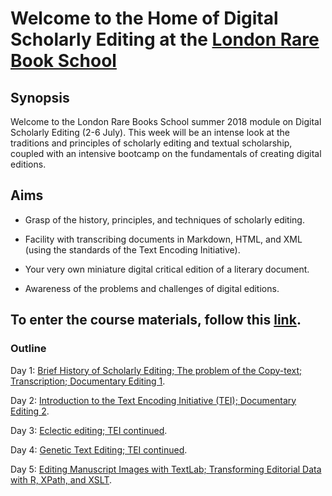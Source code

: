 # Welcome to the Home of Digital Scholarly Editing at the [London Rare Book School](https://www.ies.sas.ac.uk/study-training/study-weeks/london-rare-books-school)

## Synopsis

Welcome to the London Rare Books School summer 2018 module on Digital Scholarly Editing (2-6 July). This week will be an intense look at the traditions and principles of scholarly editing and textual scholarship, coupled with an intensive bootcamp on the fundamentals of creating digital editions.

## Aims

* Grasp of the history, principles, and techniques of scholarly editing.

* Facility with transcribing documents in Markdown, HTML, and XML (using the standards of the Text Encoding Initiative).

* Your very own miniature digital critical edition of a literary document.

* Awareness of the problems and challenges of digital editions.

## To enter the course materials, follow this [link](https://github.com/cmohge1/lrbs/tree/master/scholarly-editing/).

### Outline

Day 1: [Brief History of Scholarly Editing; The problem of the Copy-text; Transcription; Documentary Editing 1](/scholarly-editing/Day1/markdown-transcription.md).

Day 2: [Introduction to the Text Encoding Initiative (TEI); Documentary Editing 2](/scholarly-editing/Day2/day2-plan.md).

Day 3: [Eclectic editing; TEI continued](/scholarly-editing/Day3/day3-plan.md).

Day 4: [Genetic Text Editing; TEI continued](/scholarly-editing/Day4/day4-plan.md).

Day 5: [Editing Manuscript Images with TextLab; Transforming Editorial Data with R, XPath, and XSLT](/scholarly-editing/Day5/day5-plan.md).
